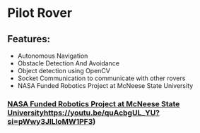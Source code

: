 # Pilot Rover
## Features:
- Autonomous Navigation
- Obstacle Detection And Avoidance
- Object detection using OpenCV
- Socket Communication to communicate with other rovers
- NASA Funded Robotics Project at McNeese State University

### [NASA Funded Robotics Project at McNeese State University](https://youtu.be/quAcbgUL_YU?si=pWwy3JlLloMW1PF3)https://youtu.be/quAcbgUL_YU?si=pWwy3JlLloMW1PF3)
